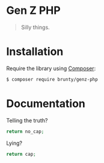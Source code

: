 # Gen Z PHP

> Silly things.

# Installation

Require the library using [Composer](https://getcomposer.org):

```bash
$ composer require brunty/genz-php
```

# Documentation

Telling the truth?
```php
return no_cap;
```

Lying?
```php
return cap;
```
